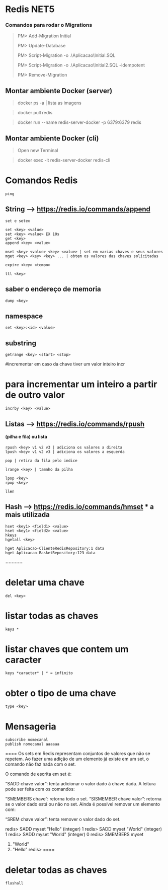 # Redis NET5

### Comandos para rodar o Migrations 
> PM> Add-Migration Initial
> 
> PM> Update-Database
> 
> PM> Script-Migration -o .\Aplicacao\Initial.SQL
> 
> PM> Script-Migration -o .\Aplicacao\Initial2.SQL -idempotent
> 
> PM> Remove-Migration


## Montar ambiente Docker (server)
> docker ps -a | lista as imagens

> docker pull redis

> docker run --name redis-server-docker -p 6379:6379 redis 

## Montar ambiente Docker (cli)
> Open new Terminal

> docker exec -it redis-server-docker redis-cli

# Comandos Redis

    ping

## String --> https://redis.io/commands/append
    set e setex

    set <key> <value>
    set <key> <value> EX 10s
    get <key>
    append <key> <value>

    mset <key> <value> <key> <value> | set em varias chaves e seus valores
    mget <key> <key> <key> ... | obtem os valores das chaves solicitadas
    
    expire <key> <tempo>
    
    ttl <key>

## saber o endereço de memoria
    dump <key>

## namespace
    set <key>:<id> <value>

## substring
    getrange <key> <start> <stop>

#incrementar em caso da chave tiver um valor inteiro
    incr <key>

 # para incrementar um inteiro a partir de outro valor
    incrby <key> <value>


## Listas --> https://redis.io/commands/rpush

#### (pilha e fila) ou lista
    rpush <key> v1 v2 v3 | adiciona os valores a direita
    lpush <key> v1 v2 v3 | adiciona os valores a esquerda
    
    pop | retira da fila pelo indice
    
    lrange <key> | tamnho da pilha
    
    lpop <key>
    rpop <key>
    
    llen

## Hash --> https://redis.io/commands/hmset * a mais utilizada

    hset <key1> <field1> <value>
    hset <key1> <field2> <value>
    hkeys
    hgetall <key>    
    
    hget Aplicacao-ClienteRedisRepository:1 data
    hget Aplicacao-BasketRepository:123 data
======

# deletar uma chave
    del <key>

# listar todas as chaves
    keys *

# listar chaves que contem um caracter
    keys *caracter* | * = infinito

# obter o tipo de uma chave
    type <key>

# Mensageria

    subscribe nomecanal
    publish nomecanal aaaaaa

====
Os sets em Redis representam conjuntos de valores que não se repetem. Ao fazer uma adição de um elemento já existe em um set, o comando não faz nada com o set.

O comando de escrita em set é:

“SADD chave valor”: tenta adicionar o valor dado à chave dada.
A leitura pode ser feita com os comandos:

“SMEMBERS chave”: retorna todo o set.
“SISMEMBER chave valor”: retorna se o valor dado está ou não no set.
Ainda é possível remover um elemento com:

“SREM chave valor”: tenta remover o valor dado do set.

redis> SADD myset "Hello"
(integer) 1
redis> SADD myset "World"
(integer) 1
redis> SADD myset "World"
(integer) 0
redis> SMEMBERS myset
1) "World"
2) "Hello"
redis> 
====

# deletar todas as chaves
    flushall